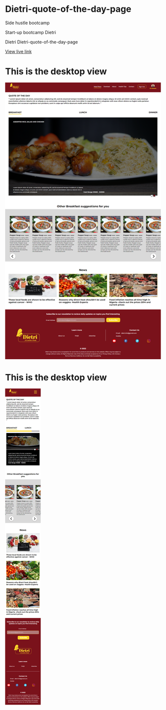 # Dietri-quote-of-the-day-page

Side hustle bootcamp

Start-up bootcamp Dietri

Dietri Dietri-quote-of-the-day-page

[View live link](https://preciousvictory.github.io/Dietri-quote-of-the-day-page/)

# This is the desktop view
![](dietri-quote-of-the-day-page-desktop.png)

# This is the desktop view
![](dietri-quote-of-the-day-page-mobile.png)
